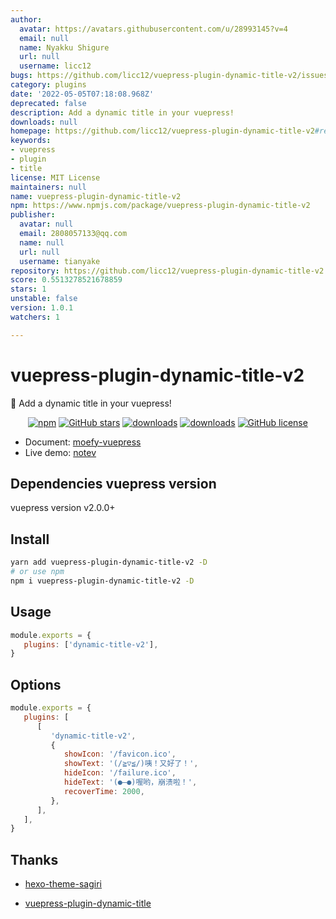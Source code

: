 ```yaml
---
author:
  avatar: https://avatars.githubusercontent.com/u/28993145?v=4
  email: null
  name: Nyakku Shigure
  url: null
  username: licc12
bugs: https://github.com/licc12/vuepress-plugin-dynamic-title-v2/issues
category: plugins
date: '2022-05-05T07:18:08.968Z'
deprecated: false
description: Add a dynamic title in your vuepress!
downloads: null
homepage: https://github.com/licc12/vuepress-plugin-dynamic-title-v2#readme
keywords:
- vuepress
- plugin
- title
license: MIT License
maintainers: null
name: vuepress-plugin-dynamic-title-v2
npm: https://www.npmjs.com/package/vuepress-plugin-dynamic-title-v2
publisher:
  avatar: null
  email: 2808057133@qq.com
  name: null
  url: null
  username: tianyake
repository: https://github.com/licc12/vuepress-plugin-dynamic-title-v2
score: 0.5513278521678859
stars: 1
unstable: false
version: 1.0.1
watchers: 1

---
```


# vuepress-plugin-dynamic-title-v2 <GitHubLink repo="moefyit/vuepress-plugin-dynamic-title-v2"/>

:eyes: Add a dynamic title in your vuepress!

<p align="center">
   <a href="https://www.npmjs.com/package/vuepress-plugin-dynamic-title-v2" target="_blank"><img alt="npm" src="https://img.shields.io/npm/v/vuepress-plugin-dynamic-title-v2.svg"></a>
   <a href="https://github.com/moefyit/vuepress-plugin-dynamic-title-v2/stargazers" target="_blank"><img alt="GitHub stars" src="https://img.shields.io/github/stars/moefyit/vuepress-plugin-dynamic-title-v2"></a>
   <a href="https://www.npmjs.com/package/vuepress-plugin-dynamic-title-v2" target="_blank"><img alt="downloads" src="https://img.shields.io/npm/dt/vuepress-plugin-dynamic-title-v2.svg"></a>
   <a href="https://www.npmjs.com/package/vuepress-plugin-dynamic-title-v2" target="_blank"><img alt="downloads" src="https://img.shields.io/npm/dm/vuepress-plugin-dynamic-title-v2.svg"></a>
   <a href="https://github.com/moefyit/vuepress-plugin-dynamic-title-v2/blob/main/LICENSE" target="_blank"><img alt="GitHub license" src="https://img.shields.io/github/license/moefyit/vuepress-plugin-dynamic-title-v2"></a>
</p>

-  Document: [moefy-vuepress](https://moefyit.github.io/moefy-vuepress/)
-  Live demo: [notev](https://nyakku.moe/)

## Dependencies vuepress version

vuepress version v2.0.0+

## Install

```bash
yarn add vuepress-plugin-dynamic-title-v2 -D
# or use npm
npm i vuepress-plugin-dynamic-title-v2 -D
```

## Usage

```javascript
module.exports = {
   plugins: ['dynamic-title-v2'],
}
```

## Options

```js
module.exports = {
   plugins: [
      [
         'dynamic-title-v2',
         {
            showIcon: '/favicon.ico',
            showText: '(/≧▽≦/)咦！又好了！',
            hideIcon: '/failure.ico',
            hideText: '(●—●)喔哟，崩溃啦！',
            recoverTime: 2000,
         },
      ],
   ],
}
```

## Thanks

-  [hexo-theme-sagiri](https://github.com/DIYgod/diygod.me/blob/master/themes/sagiri/src/title.js)

-  [vuepress-plugin-dynamic-title](https://github.com/moefyit/vuepress-plugin-dynamic-title)

